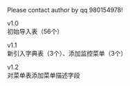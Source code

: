 Please contact author by qq 980154978!

v1.0   
	初始导入表（56个）
	
v1.1   
	新引入字典表（3个）、添加监控菜单（3个）
	
v1.2   
	对菜单表添加菜单描述字段